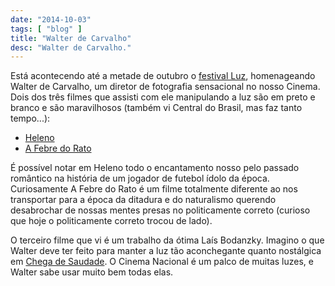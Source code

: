 ```yaml
---
date: "2014-10-03"
tags: [ "blog" ]
title: "Walter de Carvalho"
desc: "Walter de Carvalho."
---
```


Está acontecendo até a metade de outubro o [festival Luz](http://caixabelasartes.com.br/em-cartaz/mostra-walter-carvalho/), homenageando Walter de Carvalho, um diretor de fotografia sensacional no nosso Cinema. Dois dos três filmes que assisti com ele manipulando a luz são em preto e branco e são maravilhosos (também vi Central do Brasil, mas faz tanto tempo...):

 - [Heleno](http://cinetenisverde.github.io/heleno/)
 - [A Febre do Rato](http://cinetenisverde.github.io/a-febre-do-rato/)

É possível notar em Heleno todo o encantamento nosso pelo passado romântico na história de um jogador de futebol ídolo da época. Curiosamente A Febre do Rato é um filme totalmente diferente ao nos transportar para a época da ditadura e do naturalismo querendo desabrochar de nossas mentes presas no politicamente correto (curioso que hoje o politicamente correto trocou de lado).

O terceiro filme que vi é um trabalho da ótima Laís Bodanzky. Imagino o que Walter deve ter feito para manter a luz tão aconchegante quanto nostálgica em [Chega de Saudade](http://cinetenisverde.github.io/chega-de-saudade/). O Cinema Nacional é um palco de muitas luzes, e Walter sabe usar muito bem todas elas.
